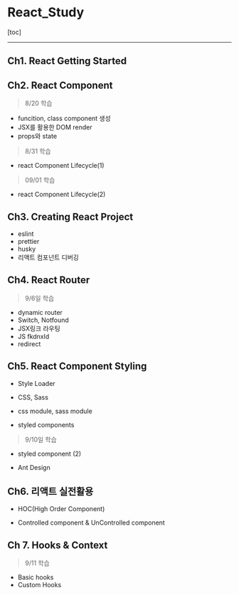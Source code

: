 # React_Study

[toc]

---

## Ch1. React Getting Started 



## Ch2. React Component 

> 8/20 학습

- funcition, class component 생성   
- JSX를 활용한 DOM render
- props와 state 

> 8/31 학습

- react Component Lifecycle(1)

> 09/01 학습

- react Component Lifecycle(2)



## Ch3. Creating React Project

- eslint
- prettier
- husky
- 리액트 컴포넌트 디버깅 



## Ch4. React Router

> 9/6일 학습

- dynamic router
- Switch, Notfound
- JSX링크 라우팅
- JS fkdnxld
- redirect



## Ch5. React Component Styling

- Style Loader

- CSS, Sass
- css module, sass module

- styled components

> 9/10일 학습

- styled component (2)

- Ant Design



## Ch6. 리액트 실전활용

- HOC(High Order Component)

- Controlled component & UnControlled component



## Ch 7. Hooks & Context

> 9/11 학습

- Basic hooks
- Custom Hooks



 

